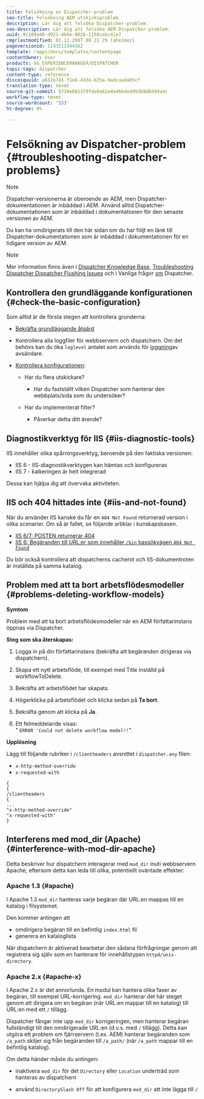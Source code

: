 ```yaml
---
title: Felsökning av Dispatcher-problem
seo-title: Felsökning AEM utskicksproblem
description: Lär dig att felsöka Dispatcher-problem.
seo-description: Lär dig att felsöka AEM Dispatcher-problem.
uuid: 9c109a48-d921-4b6e-9626-1158cebc41e7
cmgrlastmodified: 01.11.2007 08 22 29 [aheimoz]
pageversionid: 1193211344162
template: /apps/docs/templates/contentpage
contentOwner: User
products: SG_EXPERIENCEMANAGER/DISPATCHER
topic-tags: dispatcher
content-type: reference
discoiquuid: a612e745-f1e6-43de-b25a-9adcaadab5cf
translation-type: tm+mt
source-git-commit: 5734e601379fda9a62eda46bded493b8dbd49a4c
workflow-type: tm+mt
source-wordcount: '553'
ht-degree: 0%

---
```



# Felsökning av Dispatcher-problem {#troubleshooting-dispatcher-problems}

>[!NOTE]
>
>Dispatcher-versionerna är oberoende av AEM, men Dispatcher-dokumentationen är inbäddad i AEM. Använd alltid Dispatcher-dokumentationen som är inbäddad i dokumentationen för den senaste versionen av AEM.
>
>Du kan ha omdirigerats till den här sidan om du har följt en länk till Dispatcher-dokumentationen som är inbäddad i dokumentationen för en tidigare version av AEM.

>[!NOTE]
>
>Mer information finns även i [Dispatcher Knowledge Base](https://helpx.adobe.com/cq/kb/index/dispatcher.html), [Troubleshooting Dispatcher Dispatcher Flushing Issues](https://helpx.adobe.com/adobe-cq/kb/troubleshooting-dispatcher-flushing-issues.html) och i Vanliga frågor [om](dispatcher-faq.md) Dispatcher.

## Kontrollera den grundläggande konfigurationen {#check-the-basic-configuration}

Som alltid är de första stegen att kontrollera grunderna:

* [Bekräfta grundläggande åtgärd](#ConfirmBasicOperation)
* Kontrollera alla loggfiler för webbservern och dispatchern. Om det behövs kan du öka `loglevel` antalet som används för [loggning](#Logging)av avsändare.

* [Kontrollera konfigurationen](#ConfiguringtheDispatcher):

   * Har du flera utskickare?

      * Har du fastställt vilken Dispatcher som hanterar den webbplats/sida som du undersöker?
   * Har du implementerat filter?

      * Påverkar detta ditt ärende?


## Diagnostikverktyg för IIS {#iis-diagnostic-tools}

IIS innehåller olika spårningsverktyg, beroende på den faktiska versionen:

* IIS 6 - IIS-diagnostikverktygen kan hämtas och konfigureras
* IIS 7 - kalkeringen är helt integrerad

Dessa kan hjälpa dig att övervaka aktiviteten.

## IIS och 404 hittades inte {#iis-and-not-found}

När du använder IIS kanske du får en `404 Not Found` returnerad version i olika scenarier. Om så är fallet, se följande artiklar i kunskapsbasen.

* [IIS 6/7: POSTEN returnerar 404](https://helpx.adobe.com/dispatcher/kb/IIS6IsapiFilters.html)
* [IIS 6: Begäranden till URL:er som innehåller `/bin` bassökvägen `404 Not Found`](https://helpx.adobe.com/dispatcher/kb/RequestsToBinDirectoryFailInIIS6.html)

Du bör också kontrollera att dispatcherns cacherot och IIS-dokumentroten är inställda på samma katalog.

## Problem med att ta bort arbetsflödesmodeller {#problems-deleting-workflow-models}

**Symtom**

Problem med att ta bort arbetsflödesmodeller när en AEM författarinstans öppnas via Dispatcher.

**Steg som ska återskapas:**

1. Logga in på din författarinstans (bekräfta att begäranden dirigeras via dispatchern).
1. Skapa ett nytt arbetsflöde, till exempel med Title inställd på workflowToDelete.
1. Bekräfta att arbetsflödet har skapats.
1. Högerklicka på arbetsflödet och klicka sedan på **Ta bort**.

1. Bekräfta genom att klicka på **Ja** .
1. Ett felmeddelande visas:\
   &quot; `ERROR 'Could not delete workflow model!!`&quot;.

**Upplösning**

Lägg till följande rubriker i `/clientheaders` avsnittet i `dispatcher.any` filen:

* `x-http-method-override`
* `x-requested-with`

```
{  
{  
/clientheaders  
{  
...  
"x-http-method-override"  
"x-requested-with"  
}
```

## Interferens med mod_dir (Apache) {#interference-with-mod-dir-apache}

Detta beskriver hur dispatchern interagerar med `mod_dir` inuti webbservern Apache, eftersom detta kan leda till olika, potentiellt oväntade effekter:

### Apache 1.3 {#apache}

I Apache 1.3 `mod_dir` hanteras varje begäran där URL:en mappas till en katalog i filsystemet.

Den kommer antingen att

* omdirigera begäran till en befintlig `index.html` fil
* generera en kataloglista

När dispatchern är aktiverad bearbetar den sådana förfrågningar genom att registrera sig själv som en hanterare för innehållstypen `httpd/unix-directory`.

### Apache 2.x {#apache-x}

I Apache 2.x är det annorlunda. En modul kan hantera olika faser av begäran, till exempel URL-korrigering. `mod_dir` hanterar det här steget genom att dirigera om en begäran (när URL:en mappar till en katalog) till URL:en med ett `/` tillägg.

Dispatcher fångar inte upp `mod_dir` korrigeringen, men hanterar begäran fullständigt till den omdirigerade URL:en (d.v.s. med `/` tillägg). Detta kan utgöra ett problem om fjärrservern (t.ex. AEM) hanterar begäranden som `/a_path` skiljer sig från begäranden till `/a_path/` (när `/a_path` mappar till en befintlig katalog).

Om detta händer måste du antingen:

* inaktivera `mod_dir` för det `Directory` eller `Location` underträd som hanteras av dispatchern

* använd `DirectorySlash Off` för att konfigurera `mod_dir` att inte lägga till `/`
